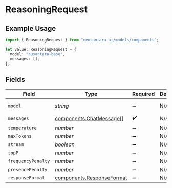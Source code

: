 # ReasoningRequest

## Example Usage

```typescript
import { ReasoningRequest } from "neosantara-ai/models/components";

let value: ReasoningRequest = {
  model: "nusantara-base",
  messages: [],
};
```

## Fields

| Field                                                                  | Type                                                                   | Required                                                               | Description                                                            | Example                                                                |
| ---------------------------------------------------------------------- | ---------------------------------------------------------------------- | ---------------------------------------------------------------------- | ---------------------------------------------------------------------- | ---------------------------------------------------------------------- |
| `model`                                                                | *string*                                                               | :heavy_minus_sign:                                                     | N/A                                                                    | nusantara-base                                                         |
| `messages`                                                             | [components.ChatMessage](../../models/components/chatmessage.md)[]     | :heavy_check_mark:                                                     | N/A                                                                    |                                                                        |
| `temperature`                                                          | *number*                                                               | :heavy_minus_sign:                                                     | N/A                                                                    |                                                                        |
| `maxTokens`                                                            | *number*                                                               | :heavy_minus_sign:                                                     | N/A                                                                    |                                                                        |
| `stream`                                                               | *boolean*                                                              | :heavy_minus_sign:                                                     | N/A                                                                    |                                                                        |
| `topP`                                                                 | *number*                                                               | :heavy_minus_sign:                                                     | N/A                                                                    |                                                                        |
| `frequencyPenalty`                                                     | *number*                                                               | :heavy_minus_sign:                                                     | N/A                                                                    |                                                                        |
| `presencePenalty`                                                      | *number*                                                               | :heavy_minus_sign:                                                     | N/A                                                                    |                                                                        |
| `responseFormat`                                                       | [components.ResponseFormat](../../models/components/responseformat.md) | :heavy_minus_sign:                                                     | N/A                                                                    |                                                                        |